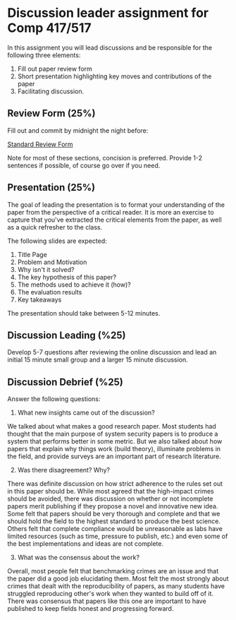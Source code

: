 # Discussion leader assignment for Comp 417/517

In this assignment you will lead discussions and be
responsible for the following three elements:

1. Fill out paper review form
2. Short presentation highlighting key moves and
   contributions of the paper 
3. Facilitating discussion. 
 
## Review Form (25%)

Fill out and commit by midnight the night before: 

[Standard Review Form](./review.md)

Note for most of these sections, concision is preferred.
Provide 1-2 sentences if possible, of course go over if you
need.

## Presentation (25%)

The goal of leading the presentation is to format your
understanding of the paper from the perspective of a
critical reader. It is more an exercise to capture that
you've extracted the critical elements from the paper, as
well as a quick refresher to the class. 

The following slides are expected:

1. Title Page
2. Problem and Motivation
3. Why isn't it solved?
4. The key hypothesis of this paper?
5. The methods used to achieve it (how)?
6. The evaluation results
7. Key takeaways

The presentation should take between 5-12 minutes.

## Discussion Leading (%25)

Develop 5-7 questions after reviewing the online discussion
and lead an initial 15 minute small group and a larger 15
minute discussion.

## Discussion Debrief (%25)

Answer the following questions: 

1. What new insights came out of the discussion?

We talked about what makes a good research paper.
Most students had thought that the main purpose of system security papers is to produce a system that performs better in some metric.
But we also talked about how papers that explain why things work (build theory), illuminate problems in the field, and provide surveys are an important part of research literature.

2. Was there disagreement? Why?

There was definite discussion on how strict adherence to the rules set out in this paper should be.
While most agreed that the high-impact crimes should be avoided, there was discussion on whether or not incomplete papers merit publishing if they propose a novel and innovative new idea.
Some felt that papers should be very thorough and complete and that we should hold the field to the highest standard to produce the best science.
Others felt that complete compliance would be unreasonable as labs have limited resources (such as time, pressure to publish, etc.) and even some of the best implementations and ideas are not complete.

3. What was the consensus about the work?

Overall, most people felt that benchmarking crimes are an issue and that the paper did a good job elucidating them.
Most felt the most strongly about crimes that dealt with the reproducibility of papers, as many students have struggled reproducing other's work when they wanted to build off of it.
There was consensus that papers like this one are important to have published to keep fields honest and progressing forward.
